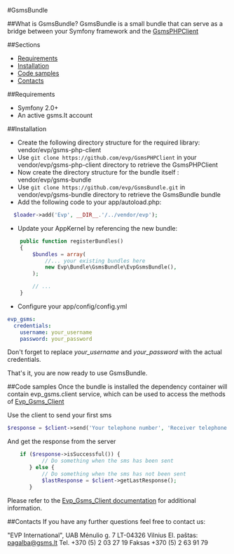 #GsmsBundle

##What is GsmsBundle?
GsmsBundle is a small bundle that can serve as a bridge between your Symfony framework and the [GsmsPHPClient](https://github.com/evp/GsmsPHPClient)

##Sections
* [Requirements](#requirements)
* [Installation](#installation)
* [Code samples](#code-samples)
* [Contacts](#contacts)

##Requirements
* Symfony 2.0+
* An active gsms.lt account

##Installation
* Create the following directory structure for the required library: vendor/evp/gsms-php-client
* Use ```git clone https://github.com/evp/GsmsPHPClient``` in your vendor/evp/gsms-php-client directory to retrieve the GsmsPHPClient
* Now create the directory structure for the bundle itself : vendor/evp/gsms-bundle
* Use ```git clone https://github.com/evp/GsmsBundle.git``` in vendor/evp/gsms-bundle directory to retrieve the GsmsBundle bundle
* Add the following code to your app/autoload.php:

```php
  $loader->add('Evp', __DIR__.'/../vendor/evp');
```
* Update your AppKernel by referencing the new bundle:

```php
    public function registerBundles()
    {
        $bundles = array(
            //... your existing bundles here
            new Evp\Bundle\GsmsBundle\EvpGsmsBundle(),
        );

        // ...
    }
```

* Configure your app/config/config.yml

```yml
evp_gsms:
  credentials:
    username: your_username
    password: your_password
```

Don't forget to replace *your_username* and *your_password* with the actual credentials.

That's it, you are now ready to use GsmsBundle.

##Code samples
Once the bundle is installed the dependency container will contain evp_gsms.client service,
which can be used to access the methods of [Evp_Gsms_Client](https://github.com/evp/GsmsPHPClient#code-samples)

Use the client to send your first sms

```php
$response = $client->send('Your telephone number', 'Receiver telephone number', 'message');
```

And get the response from the server

```php
    if ($response->isSuccessful()) {
           // Do something when the sms has been sent
       } else {
           // Do something when the sms has not been sent
           $lastResponse = $client->getLastResponse();
       }
```

Please refer to the [Evp_Gsms_Client documentation](https://github.com/evp/GsmsPHPClient#code-samples) for additional information.

##Contacts
If you have any further questions feel free to contact us:

"EVP International", UAB
Mėnulio g. 7
LT-04326 Vilnius
El. paštas: pagalba@gsms.lt
Tel. +370 (5) 2 03 27 19
Faksas +370 (5) 2 63 91 79

